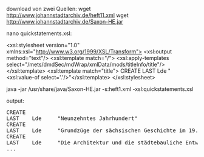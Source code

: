 download von zwei Quellen:
wget http://www.johannstadtarchiv.de/heft11.xml
wget http://www.johannstadtarchiv.de/Saxon-HE.jar
 
nano quickstatements.xsl:
<?xml version="1.0"?>
<xsl:stylesheet version="1.0" xmlns:xsl="http://www.w3.org/1999/XSL/Transform">
  <xsl:output method="text"/>
  <xsl:template match="/">
        <xsl:apply-templates select="/mets/dmdSec/mdWrap/xmlData/mods/titleInfo/title"/>
  </xsl:template>
  <xsl:template match="title">
CREATE
LAST    Lde     "<xsl:value-of select='.'/>"</xsl:template>
</xsl:stylesheet>

java -jar /usr/share/java/Saxon-HE.jar -s:heft1.xml -xsl:quickstatements.xsl
 
output:
<pre>
CREATE
LAST    Lde     "Neunzehntes Jahrhundert"
CREATE
LAST    Lde     "Grundzüge der sächsischen Geschichte im 19. Jahrhundert"
CREATE
LAST    Lde     "Die Architektur und die städtebauliche Entwicklung Dresdens im 19. Jahrhundert"
...
</pre>
